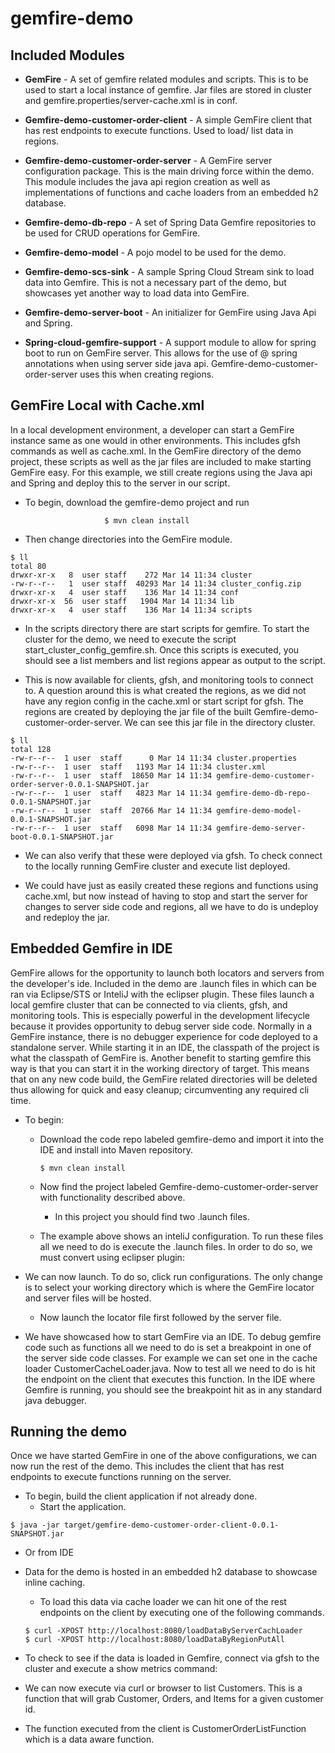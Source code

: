 # gemfire-demo

## Included Modules
   * **GemFire** - A set of gemfire related modules and scripts. This is to be used to start a local instance of gemfire. Jar files are stored in cluster and gemfire.properties/server-cache.xml is in conf. 

   * **Gemfire-demo-customer-order-client** - A simple GemFire client that has rest endpoints to execute functions. Used to load/ list data in regions. 

   * **Gemfire-demo-customer-order-server** - A GemFire server configuration package. This is the main driving force within the demo. This module includes the java api region creation as well as implementations of functions and cache loaders from an embedded h2 database. 

   * **Gemfire-demo-db-repo** - A set of Spring Data Gemfire repositories to be used for CRUD operations for GemFire. 

   * **Gemfire-demo-model** - A pojo model to be used for the demo. 

   * **Gemfire-demo-scs-sink** - A sample Spring Cloud Stream sink to load data into Gemfire. This is not a necessary part of the demo, but showcases yet another way to load data into GemFire. 

   * **Gemfire-demo-server-boot** - An initializer for GemFire using Java Api and Spring.

   * **Spring-cloud-gemfire-support** - A support module to allow for spring boot to run on GemFire server. This allows for the use of @ spring annotations when using server side java api.  Gemfire-demo-customer-order-server uses this when creating regions. 
   
## GemFire Local with Cache.xml
   In a local development environment, a developer can start a GemFire instance same as one would in other environments. This includes gfsh commands as well as cache.xml. In the GemFire directory of the demo project, these scripts as well as the jar files are included to make starting GemFire easy. For this example, we still create regions using the Java api and Spring and deploy this to the server in our script. 
   
   * To begin, download the gemfire-demo project and run 
   ```
                        $ mvn clean install
   ```
   
   * Then change directories into the GemFire module. 
   
   ```
   $ ll
   total 80
   drwxr-xr-x   8  user staff    272 Mar 14 11:34 cluster
   -rw-r--r--   1  user staff  40293 Mar 14 11:34 cluster_config.zip
   drwxr-xr-x   4  user staff    136 Mar 14 11:34 conf
   drwxr-xr-x  56  user staff   1904 Mar 14 11:34 lib
   drwxr-xr-x   4  user staff    136 Mar 14 11:34 scripts
   ```
   
   
   
   * In the scripts directory there are start scripts for gemfire. To start the cluster for the demo, we need to execute the script start_cluster_config_gemfire.sh.
   Once this scripts is executed, you should see a list members and list regions appear as output to the script. 
   
   * This is now available for clients, gfsh, and monitoring tools to connect to. 
   A question around this is what created the regions, as we did not have any region config in the cache.xml or start script for gfsh. 
   The regions are created by deploying the jar file of the built Gemfire-demo-customer-order-server. 
   We can see this jar file in the directory cluster. 
   
   ```
   $ ll
   total 128
   -rw-r--r--  1 user  staff      0 Mar 14 11:34 cluster.properties
   -rw-r--r--  1 user  staff   1193 Mar 14 11:34 cluster.xml
   -rw-r--r--  1 user  staff  18650 Mar 14 11:34 gemfire-demo-customer-order-server-0.0.1-SNAPSHOT.jar
   -rw-r--r--  1 user  staff   4823 Mar 14 11:34 gemfire-demo-db-repo-0.0.1-SNAPSHOT.jar
   -rw-r--r--  1 user  staff  20766 Mar 14 11:34 gemfire-demo-model-0.0.1-SNAPSHOT.jar
   -rw-r--r--  1 user  staff   6098 Mar 14 11:34 gemfire-demo-server-boot-0.0.1-SNAPSHOT.jar
   ```
   
   
   * We can also verify that these were deployed via gfsh. To check connect to the locally running GemFire cluster and execute list deployed. 
   
   
   * We could have just as easily created these regions and functions using cache.xml, but now instead of having to stop and start the server for changes to server side code and regions, all we have to do is undeploy and redeploy the jar. 

## Embedded Gemfire in IDE
GemFire allows for the opportunity to launch both locators and servers from the developer's ide. Included in the demo are .launch files in which can be ran via Eclipse/STS or InteliJ with the eclipser plugin. These files launch a local gemfire cluster that can be connected to via clients, gfsh, and monitoring tools. This is especially powerful in the development lifecycle because it provides opportunity to debug server side code. Normally in a GemFire instance, there is no debugger experience for code deployed to a standalone server. While starting it in an IDE, the classpath of the project is what the classpath of GemFire is. Another benefit to starting gemfire this way is that you can start it in the working directory of target. This means that on any new code build, the GemFire related directories will be deleted thus allowing for quick and easy cleanup; circumventing any required cli time. 

* To begin: 

   * Download the code repo labeled gemfire-demo and import it into the IDE and install into Maven repository. 

      ```
      $ mvn clean install
      ```

   * Now find the project labeled Gemfire-demo-customer-order-server with functionality described above.
     * In this project you should find two .launch files. 





   * The example above shows an inteliJ configuration. To run these files all we need to do is execute the .launch files. In order to do so, we must convert using eclipser plugin:


* We can now launch. To do so, click run configurations. The only change is to select your working directory which is where the GemFire locator and server files will be hosted. 

   * Now launch the locator file first followed by the server file. 










* We have showcased how to start GemFire via an IDE. To debug gemfire code such as functions all we need to do is set a breakpoint in one of the server side code classes. For example we can set one in the cache loader CustomerCacheLoader.java. 
Now to test all we need to do is hit the endpoint on the client that executes this function. In the IDE where Gemfire is running, you should see the breakpoint hit as in any standard java debugger.

## Running the demo 

Once we have started GemFire in one of the above configurations, we can now run the rest of the demo. This includes the client that has rest endpoints to execute functions running on the server. 

* To begin, build the client application if not already done. 
  * Start the application.
```
$ java -jar target/gemfire-demo-customer-order-client-0.0.1-SNAPSHOT.jar
```

   * Or from IDE



* Data for the demo is hosted in an embedded h2 database to showcase inline caching. 
  * To load this data via cache loader we can hit one of the rest endpoints on the client by executing one of the following commands. 
   ```
   $ curl -XPOST http://localhost:8080/loadDataByServerCachLoader
   $ curl -XPOST http://localhost:8080/loadDataByRegionPutAll
   ```

* To check to see if the data is loaded in Gemfire, connect via gfsh to the cluster and execute a show metrics command: 

* We can now execute via curl or browser to list Customers. This is a function that will grab Customer, Orders, and Items for a given customer id. 


* The function executed from the client is CustomerOrderListFunction which is a data aware function.
